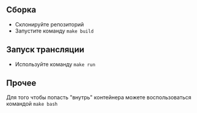 ## Сборка

 * Склонируйте репозиторий
 * Запустите команду ```make build```


 ## Запуск трансляции

 * Используйте команду ```make run```


 ## Прочее

 Для того чтобы попасть "внутрь" контейнера можете воспользоваться командой ```make bash```